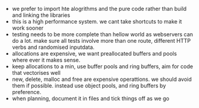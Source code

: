 - we prefer to import hte alogrithms and the pure code rather than build and linking the libraries
- this is a high performance system. we cant take shortcuts to make it work sooner
- testing needs to be more complete than hellow world as webservers can do a lot. make sure all tests involve more than one route, different HTTP verbs and randomised inputdata.
- allocations are expensive, we want preallocated buffers and pools where ever it makes sense.
- keep allocations to a min, use buffer pools and ring buffers, aim for code that vectorises well
- new, delete, malloc and free are expensive operattions. we should avoid them if possible. instead use object pools, and ring buffers by preference.
- when planning, document it in files and tick things off as we go